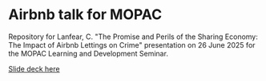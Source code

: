 # Airbnb talk for MOPAC
 
Repository for Lanfear, C. "The Promise and Perils of the Sharing Economy: The Impact of Airbnb Lettings on Crime" presentation on 26 June 2025 for the MOPAC Learning and Development Seminar.

[Slide deck here](https://clanfear.github.io/mopac_2025-06-26/slides.html)